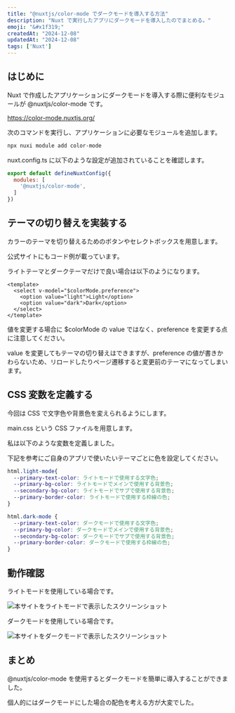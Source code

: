 ```yaml
---
title: "@nuxtjs/color-mode でダークモードを導入する方法"
description: "Nuxt で実行したアプリにダークモードを導入したのでまとめる。"
emoji: "&#x1f319;"
createdAt: "2024-12-08"
updatedAt: "2024-12-08"
tags: ['Nuxt']
---
```


## はじめに

Nuxt で作成したアプリケーションにダークモードを導入する際に便利なモジュールが @nuxtjs/color-mode です。

https://color-mode.nuxtjs.org/

次のコマンドを実行し、アプリケーションに必要なモジュールを追加します。

```bash
npx nuxi module add color-mode
```

nuxt.config.ts に以下のような設定が追加されていることを確認します。

```javascript
export default defineNuxtConfig({
  modules: [
    '@nuxtjs/color-mode',
  ]
})
```

## テーマの切り替えを実装する

カラーのテーマを切り替えるためのボタンやセレクトボックスを用意します。

公式サイトにもコード例が載っています。

ライトテーマとダークテーマだけで良い場合は以下のようになります。

```vue
<template>
  <select v-model="$colorMode.preference">
    <option value="light">Light</option>
    <option value="dark">Dark</option>
  </select>
</template>
```

値を変更する場合に $colorMode の value ではなく、preference を変更する点に注意してください。

value を変更してもテーマの切り替えはできますが、preference の値が書きかわらないため、リロードしたりページ遷移すると変更前のテーマになってしまいます。

## CSS 変数を定義する

今回は CSS で文字色や背景色を変えられるようにします。

main.css という CSS ファイルを用意します。

私は以下のような変数を定義しました。

下記を参考にご自身のアプリで使いたいテーマごとに色を設定してください。

```css
html.light-mode{
  --primary-text-color: ライトモードで使用する文字色;
  --primary-bg-color: ライトモードでメインで使用する背景色;
  --secondary-bg-color: ライトモードでサブで使用する背景色;
  --primary-border-color: ライトモードで使用する枠線の色;
}

html.dark-mode {
  --primary-text-color: ダークモードで使用する文字色;
  --primary-bg-color: ダークモードでメインで使用する背景色;
  --secondary-bg-color: ダークモードでサブで使用する背景色;
  --primary-border-color: ダークモードで使用する枠線の色;
}
```


## 動作確認

ライトモードを使用している場合です。

![本サイトをライトモードで表示したスクリーンショット](/images/content/light-mode.png)

ダークモードを使用している場合です。

![本サイトをダークモードで表示したスクリーンショット](/images/content/dark-mode.png)

## まとめ

@nuxtjs/color-mode を使用するとダークモードを簡単に導入することができました。

個人的にはダークモードにした場合の配色を考える方が大変でした。
